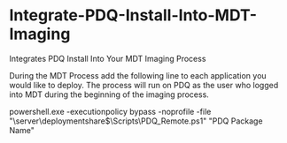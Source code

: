 # Integrate-PDQ-Install-Into-MDT-Imaging
Integrates PDQ Install Into Your MDT Imaging Process

During the MDT Process add the following line to each application you would like to deploy. The process will run on PDQ as the user who logged into MDT during the beginning of the imaging process.

powershell.exe -executionpolicy bypass -noprofile -file "\\server\deploymentshare$\Scripts\PDQ_Remote.ps1" "PDQ Package Name"
